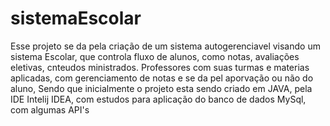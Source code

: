 # sistemaEscolar

Esse projeto se da pela criação de um sistema autogerenciavel
visando um sistema Escolar, que controla fluxo de alunos, como 
notas, avaliações eletivas, cnteudos ministrados.
Professores com suas turmas e materias aplicadas, com gerenciamento
de notas e se da pel aporvação ou não do aluno, Sendo que inicialmente
o projeto esta sendo criado em JAVA, pela IDE Intelij IDEA, com estudos 
para aplicação do banco de dados MySql, com algumas API's
